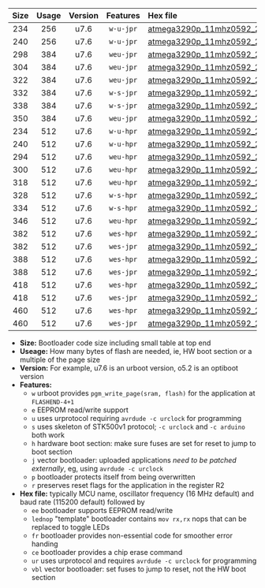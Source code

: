 |Size|Usage|Version|Features|Hex file|
|:-:|:-:|:-:|:-:|:--|
|234|256|u7.6|`w-u-jpr`|[atmega3290p_11mhz0592_230400bps_ur_vbl.hex](https://raw.githubusercontent.com/stefanrueger/urboot/main/bootloaders/atmega3290p/fcpu_11mhz0592/230400_bps/atmega3290p_11mhz0592_230400bps_ur_vbl.hex)|
|240|256|u7.6|`w-u-jpr`|[atmega3290p_11mhz0592_230400bps_lednop_ur_vbl.hex](https://raw.githubusercontent.com/stefanrueger/urboot/main/bootloaders/atmega3290p/fcpu_11mhz0592/230400_bps/atmega3290p_11mhz0592_230400bps_lednop_ur_vbl.hex)|
|298|384|u7.6|`weu-jpr`|[atmega3290p_11mhz0592_230400bps_ee_ur_vbl.hex](https://raw.githubusercontent.com/stefanrueger/urboot/main/bootloaders/atmega3290p/fcpu_11mhz0592/230400_bps/atmega3290p_11mhz0592_230400bps_ee_ur_vbl.hex)|
|304|384|u7.6|`weu-jpr`|[atmega3290p_11mhz0592_230400bps_ee_lednop_ur_vbl.hex](https://raw.githubusercontent.com/stefanrueger/urboot/main/bootloaders/atmega3290p/fcpu_11mhz0592/230400_bps/atmega3290p_11mhz0592_230400bps_ee_lednop_ur_vbl.hex)|
|322|384|u7.6|`weu-jpr`|[atmega3290p_11mhz0592_230400bps_ee_lednop_fr_ur_vbl.hex](https://raw.githubusercontent.com/stefanrueger/urboot/main/bootloaders/atmega3290p/fcpu_11mhz0592/230400_bps/atmega3290p_11mhz0592_230400bps_ee_lednop_fr_ur_vbl.hex)|
|332|384|u7.6|`w-s-jpr`|[atmega3290p_11mhz0592_230400bps_vbl.hex](https://raw.githubusercontent.com/stefanrueger/urboot/main/bootloaders/atmega3290p/fcpu_11mhz0592/230400_bps/atmega3290p_11mhz0592_230400bps_vbl.hex)|
|338|384|u7.6|`w-s-jpr`|[atmega3290p_11mhz0592_230400bps_lednop_vbl.hex](https://raw.githubusercontent.com/stefanrueger/urboot/main/bootloaders/atmega3290p/fcpu_11mhz0592/230400_bps/atmega3290p_11mhz0592_230400bps_lednop_vbl.hex)|
|350|384|u7.6|`weu-jpr`|[atmega3290p_11mhz0592_230400bps_ee_lednop_fr_ce_ur_vbl.hex](https://raw.githubusercontent.com/stefanrueger/urboot/main/bootloaders/atmega3290p/fcpu_11mhz0592/230400_bps/atmega3290p_11mhz0592_230400bps_ee_lednop_fr_ce_ur_vbl.hex)|
|234|512|u7.6|`w-u-hpr`|[atmega3290p_11mhz0592_230400bps_ur.hex](https://raw.githubusercontent.com/stefanrueger/urboot/main/bootloaders/atmega3290p/fcpu_11mhz0592/230400_bps/atmega3290p_11mhz0592_230400bps_ur.hex)|
|240|512|u7.6|`w-u-hpr`|[atmega3290p_11mhz0592_230400bps_lednop_ur.hex](https://raw.githubusercontent.com/stefanrueger/urboot/main/bootloaders/atmega3290p/fcpu_11mhz0592/230400_bps/atmega3290p_11mhz0592_230400bps_lednop_ur.hex)|
|294|512|u7.6|`weu-hpr`|[atmega3290p_11mhz0592_230400bps_ee_ur.hex](https://raw.githubusercontent.com/stefanrueger/urboot/main/bootloaders/atmega3290p/fcpu_11mhz0592/230400_bps/atmega3290p_11mhz0592_230400bps_ee_ur.hex)|
|300|512|u7.6|`weu-hpr`|[atmega3290p_11mhz0592_230400bps_ee_lednop_ur.hex](https://raw.githubusercontent.com/stefanrueger/urboot/main/bootloaders/atmega3290p/fcpu_11mhz0592/230400_bps/atmega3290p_11mhz0592_230400bps_ee_lednop_ur.hex)|
|318|512|u7.6|`weu-hpr`|[atmega3290p_11mhz0592_230400bps_ee_lednop_fr_ur.hex](https://raw.githubusercontent.com/stefanrueger/urboot/main/bootloaders/atmega3290p/fcpu_11mhz0592/230400_bps/atmega3290p_11mhz0592_230400bps_ee_lednop_fr_ur.hex)|
|328|512|u7.6|`w-s-hpr`|[atmega3290p_11mhz0592_230400bps.hex](https://raw.githubusercontent.com/stefanrueger/urboot/main/bootloaders/atmega3290p/fcpu_11mhz0592/230400_bps/atmega3290p_11mhz0592_230400bps.hex)|
|334|512|u7.6|`w-s-hpr`|[atmega3290p_11mhz0592_230400bps_lednop.hex](https://raw.githubusercontent.com/stefanrueger/urboot/main/bootloaders/atmega3290p/fcpu_11mhz0592/230400_bps/atmega3290p_11mhz0592_230400bps_lednop.hex)|
|346|512|u7.6|`weu-hpr`|[atmega3290p_11mhz0592_230400bps_ee_lednop_fr_ce_ur.hex](https://raw.githubusercontent.com/stefanrueger/urboot/main/bootloaders/atmega3290p/fcpu_11mhz0592/230400_bps/atmega3290p_11mhz0592_230400bps_ee_lednop_fr_ce_ur.hex)|
|382|512|u7.6|`wes-hpr`|[atmega3290p_11mhz0592_230400bps_ee.hex](https://raw.githubusercontent.com/stefanrueger/urboot/main/bootloaders/atmega3290p/fcpu_11mhz0592/230400_bps/atmega3290p_11mhz0592_230400bps_ee.hex)|
|382|512|u7.6|`wes-jpr`|[atmega3290p_11mhz0592_230400bps_ee_vbl.hex](https://raw.githubusercontent.com/stefanrueger/urboot/main/bootloaders/atmega3290p/fcpu_11mhz0592/230400_bps/atmega3290p_11mhz0592_230400bps_ee_vbl.hex)|
|388|512|u7.6|`wes-hpr`|[atmega3290p_11mhz0592_230400bps_ee_lednop.hex](https://raw.githubusercontent.com/stefanrueger/urboot/main/bootloaders/atmega3290p/fcpu_11mhz0592/230400_bps/atmega3290p_11mhz0592_230400bps_ee_lednop.hex)|
|388|512|u7.6|`wes-jpr`|[atmega3290p_11mhz0592_230400bps_ee_lednop_vbl.hex](https://raw.githubusercontent.com/stefanrueger/urboot/main/bootloaders/atmega3290p/fcpu_11mhz0592/230400_bps/atmega3290p_11mhz0592_230400bps_ee_lednop_vbl.hex)|
|418|512|u7.6|`wes-hpr`|[atmega3290p_11mhz0592_230400bps_ee_lednop_fr.hex](https://raw.githubusercontent.com/stefanrueger/urboot/main/bootloaders/atmega3290p/fcpu_11mhz0592/230400_bps/atmega3290p_11mhz0592_230400bps_ee_lednop_fr.hex)|
|418|512|u7.6|`wes-jpr`|[atmega3290p_11mhz0592_230400bps_ee_lednop_fr_vbl.hex](https://raw.githubusercontent.com/stefanrueger/urboot/main/bootloaders/atmega3290p/fcpu_11mhz0592/230400_bps/atmega3290p_11mhz0592_230400bps_ee_lednop_fr_vbl.hex)|
|460|512|u7.6|`wes-hpr`|[atmega3290p_11mhz0592_230400bps_ee_lednop_fr_ce.hex](https://raw.githubusercontent.com/stefanrueger/urboot/main/bootloaders/atmega3290p/fcpu_11mhz0592/230400_bps/atmega3290p_11mhz0592_230400bps_ee_lednop_fr_ce.hex)|
|460|512|u7.6|`wes-jpr`|[atmega3290p_11mhz0592_230400bps_ee_lednop_fr_ce_vbl.hex](https://raw.githubusercontent.com/stefanrueger/urboot/main/bootloaders/atmega3290p/fcpu_11mhz0592/230400_bps/atmega3290p_11mhz0592_230400bps_ee_lednop_fr_ce_vbl.hex)|

- **Size:** Bootloader code size including small table at top end
- **Useage:** How many bytes of flash are needed, ie, HW boot section or a multiple of the page size
- **Version:** For example, u7.6 is an urboot version, o5.2 is an optiboot version
- **Features:**
  + `w` urboot provides `pgm_write_page(sram, flash)` for the application at `FLASHEND-4+1`
  + `e` EEPROM read/write support
  + `u` uses urprotocol requiring `avrdude -c urclock` for programming
  + `s` uses skeleton of STK500v1 protocol; `-c urclock` and `-c arduino` both work
  + `h` hardware boot section: make sure fuses are set for reset to jump to boot section
  + `j` vector bootloader: uploaded applications *need to be patched externally*, eg, using `avrdude -c urclock`
  + `p` bootloader protects itself from being overwritten
  + `r` preserves reset flags for the application in the register R2
- **Hex file:** typically MCU name, oscillator frequency (16 MHz default) and baud rate (115200 default) followed by
  + `ee` bootloader supports EEPROM read/write
  + `lednop` "template" bootloader contains `mov rx,rx` nops that can be replaced to toggle LEDs
  + `fr` bootloader provides non-essential code for smoother error handing
  + `ce` bootloader provides a chip erase command
  + `ur` uses urprotocol and requires `avrdude -c urclock` for programming
  + `vbl` vector bootloader: set fuses to jump to reset, not the HW boot section

